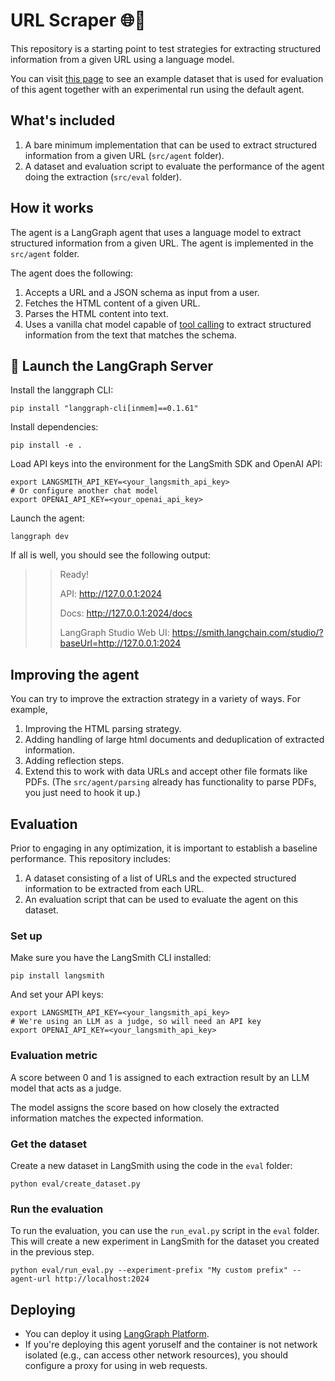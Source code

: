# URL Scraper 🌐🤖

This repository is a starting point to test strategies for extracting structured information from a given URL using a language model.

You can visit [this page](https://smith.langchain.com/public/c4497a67-10ea-46cf-92d6-15f0797b3f3c/d) to see an example
dataset that is used for evaluation of this agent together
with an experimental run using the default agent.

## What's included

1. A bare minimum implementation that can be used to extract structured information from a given URL (`src/agent` folder).
2. A dataset and evaluation script to evaluate the performance of the agent doing the extraction (`src/eval` folder).

## How it works

The agent is a LangGraph agent that uses a language model to extract structured information from a given URL. The agent is implemented in the `src/agent` folder.

The agent does the following:

1. Accepts a URL and a JSON schema as input from a user.
2. Fetches the HTML content of a given URL.
3. Parses the HTML content into text.
4. Uses a vanilla chat model capable of [tool calling](https://python.langchain.com/docs/concepts/tool_calling/) to extract structured information from the text that matches the schema.

## 🚀 Launch the LangGraph Server

Install the langgraph CLI:

```shell
pip install "langgraph-cli[inmem]==0.1.61"
```

Install dependencies:

```shell
pip install -e .
```  

Load API keys into the environment for the LangSmith SDK and OpenAI API:

```shell
export LANGSMITH_API_KEY=<your_langsmith_api_key>
# Or configure another chat model
export OPENAI_API_KEY=<your_openai_api_key>
```

Launch the agent:

```shell
langgraph dev
```

If all is well, you should see the following output:

>> Ready!
>> 
>> API: http://127.0.0.1:2024
>> 
>> Docs: http://127.0.0.1:2024/docs
>> 
>> LangGraph Studio Web UI: https://smith.langchain.com/studio/?baseUrl=http://127.0.0.1:2024

## Improving the agent

You can try to improve the extraction strategy in a variety of ways. For example,

1. Improving the HTML parsing strategy.
2. Adding handling of large html documents and deduplication of extracted information.
3. Adding reflection steps.
4. Extend this to work with data URLs and accept other file formats like PDFs. (The `src/agent/parsing` already has functionality to parse PDFs, you just need to hook it up.)

## Evaluation

Prior to engaging in any optimization, it is important to establish a baseline performance. This repository includes:

1. A dataset consisting of a list of URLs and the expected structured information to be extracted from each URL.
2. An evaluation script that can be used to evaluate the agent on this dataset.

### Set up

Make sure you have the LangSmith CLI installed:

```shell
pip install langsmith
```

And set your API keys:

```shell
export LANGSMITH_API_KEY=<your_langsmith_api_key>
# We're using an LLM as a judge, so will need an API key
export OPENAI_API_KEY=<your_langsmith_api_key>
```

### Evaluation metric

A score between 0 and 1 is assigned to each extraction result by an LLM model that acts
as a judge.

The model assigns the score based on how closely the extracted information matches the expected information.

### Get the dataset

Create a new dataset in LangSmith using the code in the `eval` folder:

```shell
python eval/create_dataset.py
```

### Run the evaluation

To run the evaluation, you can use the `run_eval.py` script in the `eval` folder. This will create a new experiment in LangSmith for the dataset you created in the previous step.

```shell
python eval/run_eval.py --experiment-prefix "My custom prefix" --agent-url http://localhost:2024
```

## Deploying

* You can deploy it using [LangGraph Platform](https://langchain-ai.github.io/langgraph/cloud/quick_start/).
* If you're deploying this agent yoruself and the container is not network isolated (e.g., can access other network resources), you should configure a proxy for using in web requests.
